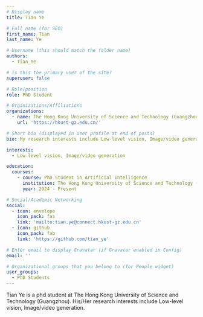 ```yaml
---
# Display name
title: Tian Ye

# Full name (for SEO)
first_name: Tian
last_name: Ye

# Username (this should match the folder name)
authors:
  - Tian_Ye

# Is this the primary user of the site?
superuser: false

# Role/position
role: PhD Student

# Organizations/Affiliations
organizations:
  - name: The Hong Kong University of Science and Technology (Guangzhou)
    url: 'https://hkust-gz.edu.cn/'

# Short bio (displayed in user profile at end of posts)
bio: My research interests include Low-level vision, Image/video generation.

interests:
  - Low-level vision, Image/video generation

education:
  courses:
    - course: PhD Student in Artificial Intelligence
      institution: The Hong Kong University of Science and Technology (Guangzhou)
      year: 2024 - Present

# Social/Academic Networking
social:
  - icon: envelope
    icon_pack: fas
    link: 'mailto:tian.ye@connect.hkust-gz.edu.cn'
  - icon: github
    icon_pack: fab
    link: 'https://github.com/tian_ye'

# Enter email to display Gravatar (if Gravatar enabled in Config)
email: ''

# Organizational groups that you belong to (for People widget)
user_groups:
  - PhD Students
---
```


Tian Ye is a phd student at The Hong Kong University of Science and Technology (Guangzhou). His/Her research interests include Low-level vision, Image/video generation.

